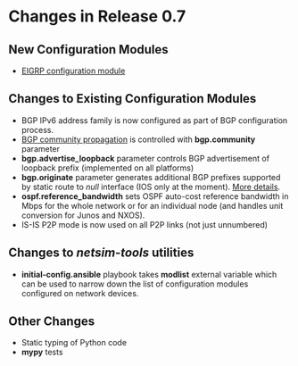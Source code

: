 # Changes in Release 0.7

## New Configuration Modules

* [EIGRP configuration module](../module/eigrp.md)

## Changes to Existing Configuration Modules

* BGP IPv6 address family is now configured as part of BGP configuration process.
* [BGP community propagation](../module/bgp.md#bgp-communities-propagation) is controlled with **bgp.community** parameter
* **bgp.advertise_loopback** parameter controls BGP advertisement of loopback prefix (implemented on all platforms)
* **bgp.originate** parameter generates additional BGP prefixes supported by static route to *null* interface (IOS only at the moment). [More details](../module/bgp.md#advertised-bgp-prefixes).
* **ospf.reference_bandwidth** sets OSPF auto-cost reference bandwidth in Mbps for the whole network or for an individual node (and handles unit conversion for Junos and NXOS).
* IS-IS P2P mode is now used on all P2P links (not just unnumbered)

## Changes to *netsim-tools* utilities

* **initial-config.ansible** playbook takes **modlist** external variable which can be used to narrow down the list of configuration modules configured on network devices.

## Other Changes

* Static typing of Python code
* **mypy** tests
